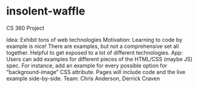 # insolent-waffle
CS 360 Project


Idea: Exhibit tons of web technologies
Motivation: Learning to code by example is nice! There are examples, but not a comprehensive set all together. Helpful to get exposed to a lot of different technologies.
App: Users can add examples for different pieces of the HTML/CSS (maybe JS) spec. For instance, add an example for every possible option for “background-image” CSS attribute. Pages will include code and the live example side-by-side.
Team: Chris Anderson, Derrick Craven
